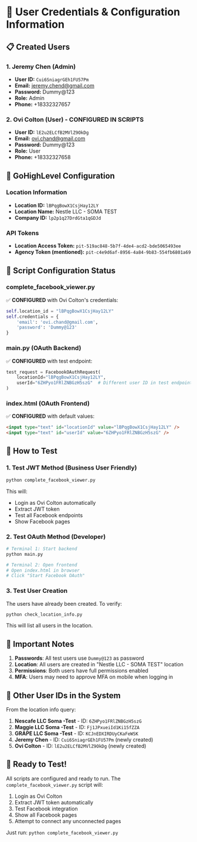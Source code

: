 # 🔐 User Credentials & Configuration Information

## 📋 Created Users

### 1. Jeremy Chen (Admin)
- **User ID:** `Cui6SniagrGEh1FU57Pm`
- **Email:** jeremy.chend@gmail.com
- **Password:** Dummy@123
- **Role:** Admin
- **Phone:** +18332327657

### 2. Ovi Colton (User) - CONFIGURED IN SCRIPTS
- **User ID:** `lE2u2ELCfB2MVlZ9OkDg`
- **Email:** ovi.chand@gmail.com
- **Password:** Dummy@123
- **Role:** User
- **Phone:** +18332327658

## 🏢 GoHighLevel Configuration

### Location Information
- **Location ID:** `lBPqgBowX1CsjHay12LY`
- **Location Name:** Nestle LLC - SOMA TEST
- **Company ID:** `lp2p1q27DrdGta1qGDJd`

### API Tokens
- **Location Access Token:** `pit-519ac848-5b7f-4de4-acd2-bde5065493ee`
- **Agency Token (mentioned):** `pit-c4e9d6af-8956-4a84-9b83-554fb6801a69`

## 🚀 Script Configuration Status

### complete_facebook_viewer.py
✅ **CONFIGURED** with Ovi Colton's credentials:
```python
self.location_id = "lBPqgBowX1CsjHay12LY"
self.credentials = {
    'email': 'ovi.chand@gmail.com',
    'password': 'Dummy@123'
}
```

### main.py (OAuth Backend)
✅ **CONFIGURED** with test endpoint:
```python
test_request = FacebookOAuthRequest(
    locationId="lBPqgBowX1CsjHay12LY",
    userId="6ZHPyo1FRlZNBGzH5szG"  # Different user ID in test endpoint
)
```

### index.html (OAuth Frontend)
✅ **CONFIGURED** with default values:
```html
<input type="text" id="locationId" value="lBPqgBowX1CsjHay12LY" />
<input type="text" id="userId" value="6ZHPyo1FRlZNBGzH5szG" />
```

## 🧪 How to Test

### 1. Test JWT Method (Business User Friendly)
```bash
python complete_facebook_viewer.py
```
This will:
- Login as Ovi Colton automatically
- Extract JWT token
- Test all Facebook endpoints
- Show Facebook pages

### 2. Test OAuth Method (Developer)
```bash
# Terminal 1: Start backend
python main.py

# Terminal 2: Open frontend
# Open index.html in browser
# Click "Start Facebook OAuth"
```

### 3. Test User Creation
The users have already been created. To verify:
```bash
python check_location_info.py
```
This will list all users in the location.

## 📝 Important Notes

1. **Passwords**: All test users use `Dummy@123` as password
2. **Location**: All users are created in "Nestle LLC - SOMA TEST" location
3. **Permissions**: Both users have full permissions enabled
4. **MFA**: Users may need to approve MFA on mobile when logging in

## 🔧 Other User IDs in the System

From the location info query:
1. **Nescafe LLC Soma -Test** - ID: `6ZHPyo1FRlZNBGzH5szG`
2. **Maggie LLC Soma -Test** - ID: `Fj1JPxueiId1Ki15fZZA`
3. **GRAPE LLC Soma -Test** - ID: `KCJnEDXIRDUyCKaFeWSK`
4. **Jeremy Chen** - ID: `Cui6SniagrGEh1FU57Pm` (newly created)
5. **Ovi Colton** - ID: `lE2u2ELCfB2MVlZ9OkDg` (newly created)

## 🎯 Ready to Test!

All scripts are configured and ready to run. The `complete_facebook_viewer.py` script will:
1. Login as Ovi Colton
2. Extract JWT token automatically
3. Test Facebook integration
4. Show all Facebook pages
5. Attempt to connect any unconnected pages

Just run: `python complete_facebook_viewer.py`